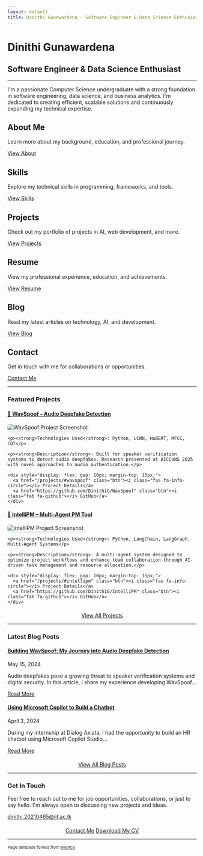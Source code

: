 ```yaml
---
layout: default
title: Dinithi Gunawardena - Software Engineer & Data Science Enthusiast
---
```


# Dinithi Gunawardena

## Software Engineer & Data Science Enthusiast

---

I'm a passionate Computer Science undergraduate with a strong foundation in software engineering, data science, and business analytics. I'm dedicated to creating efficient, scalable solutions and continuously expanding my technical expertise.

<div class="home-sections">
  <div class="home-section">
    <div class="section-icon"><i class="fas fa-user"></i></div>
    <h2>About Me</h2>
    <p>Learn more about my background, education, and professional journey.</p>
    <a href="/about/" class="section-btn">View About</a>
  </div>
  
  <div class="home-section">
    <div class="section-icon"><i class="fas fa-code"></i></div>
    <h2>Skills</h2>
    <p>Explore my technical skills in programming, frameworks, and tools.</p>
    <a href="/skills/" class="section-btn">View Skills</a>
  </div>
  
  <div class="home-section">
    <div class="section-icon"><i class="fas fa-project-diagram"></i></div>
    <h2>Projects</h2>
    <p>Check out my portfolio of projects in AI, web development, and more.</p>
    <a href="/projects/" class="section-btn">View Projects</a>
  </div>
  
  <div class="home-section">
    <div class="section-icon"><i class="fas fa-file-pdf"></i></div>
    <h2>Resume</h2>
    <p>View my professional experience, education, and achievements.</p>
    <a href="/resume/" class="section-btn">View Resume</a>
  </div>
  
  <div class="home-section">
    <div class="section-icon"><i class="fas fa-blog"></i></div>
    <h2>Blog</h2>
    <p>Read my latest articles on technology, AI, and development.</p>
    <a href="/blog/" class="section-btn">View Blog</a>
  </div>
  
  <div class="home-section">
    <div class="section-icon"><i class="fas fa-envelope"></i></div>
    <h2>Contact</h2>
    <p>Get in touch with me for collaborations or opportunities.</p>
    <a href="/contact/" class="section-btn">Contact Me</a>
  </div>
</div>

---

### Featured Projects

<div class="featured-projects">
  <div class="project-card">
    <h4><a href="/projects/#wavspoof">🧠 WavSpoof – Audio Deepfake Detection</a></h4>
    <img src="images/wavspoof.png?raw=true" alt="WavSpoof Project Screenshot" style="max-width: 400px; border-radius: 5px; box-shadow: 0 4px 8px rgba(0,0,0,0.1);"/>
    
    <p><strong>Technologies Used</strong>: Python, LCNN, HuBERT, MFCC, CQT</p>
    
    <p><strong>Description</strong>: Built for speaker verification systems to detect audio deepfakes. Research presented at AICCoNS 2025 with novel approaches to audio authentication.</p>
    
    <div style="display: flex; gap: 10px; margin-top: 15px;">
      <a href="/projects/#wavspoof" class="btn"><i class="fas fa-info-circle"></i> Project Details</a>
      <a href="https://github.com/DinithiG/WavSpoof" class="btn"><i class="fab fa-github"></i> GitHub</a>
    </div>
  </div>

  <div class="project-card">
    <h4><a href="/projects/#intellipm">🤖 IntelliPM – Multi-Agent PM Tool</a></h4>
    <img src="images/intellipm.png?raw=true" alt="IntelliPM Project Screenshot" style="max-width: 400px; border-radius: 5px; box-shadow: 0 4px 8px rgba(0,0,0,0.1);"/>
    
    <p><strong>Technologies Used</strong>: Python, LangChain, LangGraph, Multi-Agent Systems</p>
    
    <p><strong>Description</strong>: A multi-agent system designed to optimize project workflows and enhance team collaboration through AI-driven task management and resource allocation.</p>
    
    <div style="display: flex; gap: 10px; margin-top: 15px;">
      <a href="/projects/#intellipm" class="btn"><i class="fas fa-info-circle"></i> Project Details</a>
      <a href="https://github.com/DinithiG/IntelliPM" class="btn"><i class="fab fa-github"></i> GitHub</a>
    </div>
  </div>
</div>

<div style="text-align: center; margin-top: 20px;">
  <a href="/projects/" class="btn"><i class="fas fa-code"></i> View All Projects</a>
</div>

---

### Latest Blog Posts

<div class="blog-preview">
  <div class="blog-post">
    <h4><a href="/blog/#audio-deepfake">Building WavSpoof: My Journey into Audio Deepfake Detection</a></h4>
    <div class="blog-meta">
      <span class="blog-date"><i class="far fa-calendar-alt"></i> May 15, 2024</span>
    </div>
    <p>
      Audio deepfakes pose a growing threat to speaker verification systems and digital security. In this article, I share my experience developing WavSpoof...
    </p>
    <a href="/blog/#audio-deepfake" class="btn"><i class="fas fa-book-open"></i> Read More</a>
  </div>

  <div class="blog-post">
    <h4><a href="/blog/#copilot-chatbot">Using Microsoft Copilot to Build a Chatbot</a></h4>
    <div class="blog-meta">
      <span class="blog-date"><i class="far fa-calendar-alt"></i> April 3, 2024</span>
    </div>
    <p>
      During my internship at Dialog Axiata, I had the opportunity to build an HR chatbot using Microsoft Copilot Studio...
    </p>
    <a href="/blog/#copilot-chatbot" class="btn"><i class="fas fa-book-open"></i> Read More</a>
  </div>
</div>

<div style="text-align: center; margin-top: 20px;">
  <a href="/blog/" class="btn"><i class="fas fa-blog"></i> View All Blog Posts</a>
</div>

---

### Get In Touch

<div class="contact-preview">
  <p>Feel free to reach out to me for job opportunities, collaborations, or just to say hello. I'm always open to discussing new projects and ideas.</p>
  
  <div class="contact-item">
    <i class="fas fa-envelope"></i> <a href="mailto:dinithi.20210465@iit.ac.lk">dinithi.20210465@iit.ac.lk</a>
  </div>
  
  <div style="margin-top: 20px; text-align: center;">
    <a href="/contact/" class="btn"><i class="fas fa-envelope"></i> Contact Me</a>
    <a href="/CV_ DinithiGunawardena.pdf" class="btn" target="_blank"><i class="fas fa-file-alt"></i> Download My CV</a>
  </div>
</div>

---

<p style="font-size:11px">Page template forked from <a href="https://github.com/evanca/quick-portfolio">evanca</a></p>
<!-- Remove above link if you don't want to attibute -->
